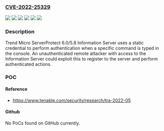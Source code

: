 ### [CVE-2022-25329](https://cve.mitre.org/cgi-bin/cvename.cgi?name=CVE-2022-25329)
![](https://img.shields.io/static/v1?label=Product&message=Trend%20Micro%20ServerProtect%20for%20EMC%20Celerra&color=blue)
![](https://img.shields.io/static/v1?label=Product&message=Trend%20Micro%20ServerProtect%20for%20Microsoft%20Windows%20%2F%20Novell%20NetWare&color=blue)
![](https://img.shields.io/static/v1?label=Product&message=Trend%20Micro%20ServerProtect%20for%20Network%20Appliance%20Filers&color=blue)
![](https://img.shields.io/static/v1?label=Product&message=Trend%20Micro%20ServerProtect%20for%20Storage&color=blue)
![](https://img.shields.io/static/v1?label=Version&message=n%2Fa&color=blue)
![](https://img.shields.io/static/v1?label=Vulnerability&message=Static%20Credential&color=brighgreen)

### Description

Trend Micro ServerProtect 6.0/5.8 Information Server uses a static credential to perform authentication when a specific command is typed in the console.  An unauthenticated remote attacker with access to the Information Server could exploit this to register to the server and perform authenticated actions.

### POC

#### Reference
- https://www.tenable.com/security/research/tra-2022-05

#### Github
No PoCs found on GitHub currently.

